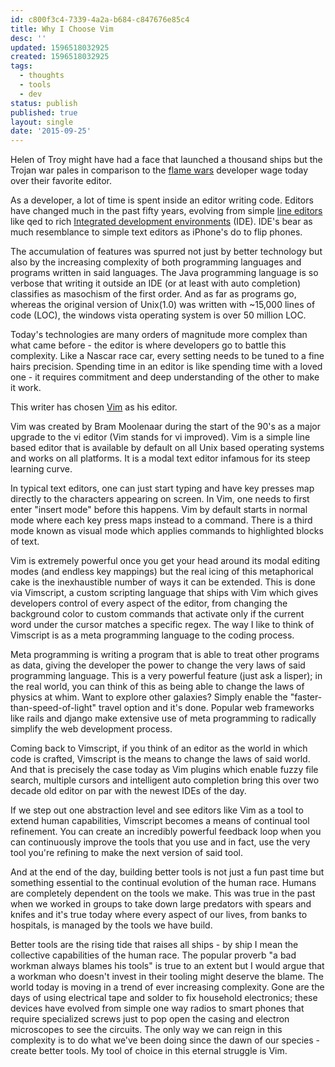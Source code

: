 ```yaml
---
id: c800f3c4-7339-4a2a-b684-c847676e85c4
title: Why I Choose Vim
desc: ''
updated: 1596518032925
created: 1596518032925
tags:
  - thoughts
  - tools
  - dev
status: publish
published: true
layout: single
date: '2015-09-25'
---
```


Helen of Troy might have had a face that launched a thousand ships but the
Trojan war pales in comparison to the [flame
wars](https://en.wikipedia.org/wiki/Editor_war) developer wage today over
their favorite editor.

As a developer, a lot of time is spent inside an editor writing code.
Editors have changed much in the past fifty years, evolving from simple
[line editors](https://en.wikipedia.org/wiki/Line_editor) like qed to rich
[Integrated development
environments](https://en.wikipedia.org/wiki/Integrated_development_environment)
(IDE). IDE's bear as much resemblance to simple text editors as iPhone's do
to flip phones.

The accumulation of features was spurred not just by better technology but
also by the increasing complexity of both programming languages and
programs written in said languages. The Java programming language is so
verbose that writing it outside an IDE (or at least with auto completion)
classifies as masochism of the first order. And as far as programs go,
whereas  the original version of Unix(1.0) was written with ~15,000 lines
of code (LOC), the windows vista operating system is over 50 million LOC.

Today's technologies are many orders of magnitude more complex than what
came before - the editor is where developers go to battle this complexity.
Like a Nascar race car, every setting needs to be tuned to a fine hairs
precision. Spending time in an editor is like spending time
with a loved one - it requires commitment and deep understanding of the
other to make it work.

This writer has chosen [Vim](https://github.com/vim/vim) as his editor.

Vim was created by Bram Moolenaar during the start of the 90's as a major
upgrade to the vi editor (Vim stands for vi improved). Vim is a simple
line based editor that is available by default on all Unix based operating
systems and works on all platforms. It is a modal text editor infamous for
its steep learning curve.

In typical text editors, one can just start typing and have key presses
map directly to the characters appearing on screen. In Vim, one needs to
first enter "insert mode" before this happens. Vim by default starts in
normal mode where each key press maps instead to a command. There is
a third mode known as visual mode which applies commands to highlighted
blocks of text.

Vim is extremely powerful once you get your head around its modal editing
modes (and endless key mappings) but the real icing of this metaphorical
cake is the inexhaustible number of ways it can be extended. This is done
via Vimscript, a custom scripting language that ships with Vim which gives
developers control of every aspect of the editor, from changing the
background color to custom commands that activate only if the current word
under the cursor matches a specific regex. The way I like to think of
Vimscript is as a meta programming language to the coding process.

Meta programming is writing a program that is able to treat other programs
as data, giving the developer the power to change the very laws of said
programming language. This is a very powerful feature (just ask a lisper);
in the real world, you can think of this as being able to change the laws
of physics at whim. Want to explore other galaxies? Simply enable the
"faster-than-speed-of-light" travel option and it's done.  Popular web
frameworks like rails and django make extensive use of meta programming to
radically simplify the web development process.

Coming back to Vimscript, if you think of an editor as the world in which
code is crafted, Vimscript is the means to change the laws of said world.
And that is precisely the case today as Vim plugins which enable fuzzy
file search, multiple cursors and intelligent auto completion bring this
over two decade old editor on par with the newest IDEs of the day.

If we step out one abstraction level and see editors like Vim as a tool to
extend human capabilities, Vimscript becomes a means of continual tool
refinement. You can create an incredibly powerful feedback loop when you
can continuously improve the tools that you use and in fact, use the very
tool you're refining to make the next version of said tool.

And at the end of the day, building better tools is not just a fun past
time but something essential to the continual evolution of the human race.
Humans are completely dependent on the tools we make. This was true in the
past when we worked in groups to take down large predators with spears and
knifes and it's true today where every aspect of our lives, from banks to
hospitals, is managed by the tools we have build.

Better tools are the rising tide that raises all ships - by ship I mean
the collective capabilities of the human race. The popular proverb "a bad
workman always blames his tools" is true to an extent but I would argue
that a workman who doesn't invest in their tooling might deserve the
blame. The world today is moving in a trend of ever increasing complexity.
Gone are the days of using electrical tape and solder to fix household
electronics; these devices have evolved from simple one way radios
to smart phones that require specialized screws just to pop open the
casing and electron microscopes to see the circuits. The only way we can
reign in this complexity is to do what we've been doing since the dawn of
our species - create better tools. My tool of choice in this eternal
struggle is Vim.

